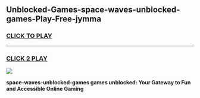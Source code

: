 
## Unblocked-Games-space-waves-unblocked-games-Play-Free-jymma
<h3>
<a href="https://premium76.site?title=space-waves-unblocked-games&ref=23A">CLICK TO PLAY</a></h3>
<hr>

<h3>
<a href="https://premium76.site?title=space-waves-unblocked-games&ref=23A">CLICK 2 PLAY</a>
  
</h3>

<a href="https://premium76.site?title=space-waves-unblocked-games&ref=23A"><img src="https://clearcache.store/games.png"></a>


**space-waves-unblocked-games games unblocked: Your Gateway to Fun and Accessible Online Gaming**
